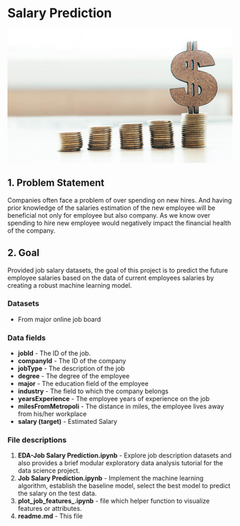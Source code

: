 






# Salary Prediction
<img src="Salary_Pic.PNG" width="1100" height="300"/>


## 1. Problem Statement
Companies often face a problem of over spending on new hires. And having prior knowledge of the salaries estimation of the new employee will be beneficial not only for employee but also company. As we know over spending to hire new employee would negatively impact the financial health of the company. 

## 2. Goal
Provided job salary datasets, the goal of this project is to predict the future employee salaries based on the data of current employees salaries by creating a robust machine learning model.



### Datasets
- From major online job board

### Data fields
- **jobId** - The ID of the job. <br/>
- **companyId** - The ID of the company <br/>
- **jobType** - The description of the job <br/>
- **degree** - The degree of the employee <br/>
- **major** - The education field of the employee <br/>
- **industry** - The field to which the company belongs <br/>
- **yearsExperience** -  The employee years of experience on the job<br/>
- **milesFromMetropoli** - The distance in miles, the employee lives away from his/her workplace <br/>
- **salary (target)** - Estimated Salary <br/>

### File descriptions
1. **EDA-Job Salary Prediction.ipynb** - Explore job description datasets and also provides a brief modular exploratory data analysis tutorial for the data science project. <br/>
2. **Job Salary Prediction.ipynb** - Implement the machine learning algorithm, establish the baseline model, select the best model to predict the salary on the test data. <br/>
3. **plot_job_features_.ipynb** - file which helper function to visualize features or attributes. <br/>
4. **readme.md** - This file <br/>



